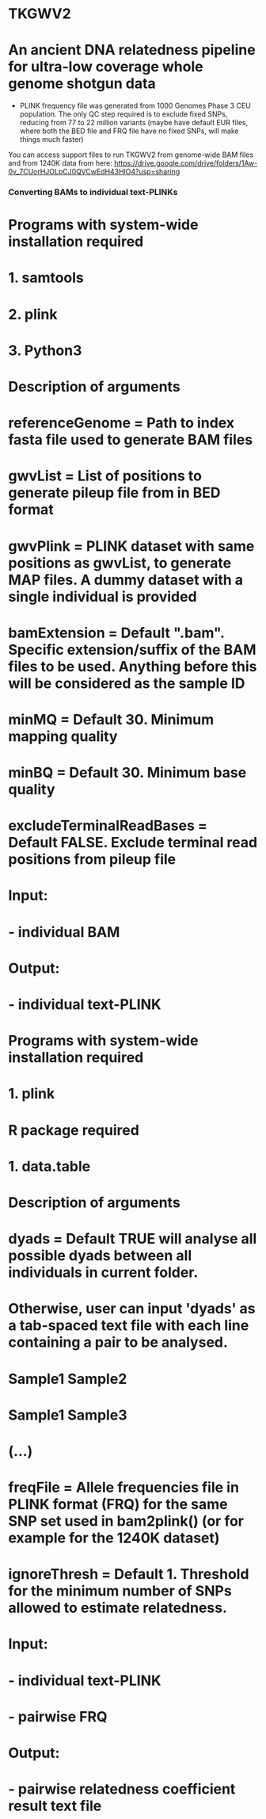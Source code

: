 # TKGWV2
# An ancient DNA relatedness pipeline for ultra-low coverage whole genome shotgun data







- PLINK frequency file was generated from 1000 Genomes Phase 3 CEU population. The only QC step required is to exclude fixed SNPs, reducing from 77 to 22 million variants
(maybe have default EUR files, where both the BED file and FRQ file have no fixed SNPs, will make things much faster)




You can access support files to run TKGWV2 from genome-wide BAM files and from 1240K data from here:
https://drive.google.com/drive/folders/1Aw-0v_7CUorHJOLpCJ0QVCwEdH43HlO4?usp=sharing

### Converting BAMs to individual text-PLINKs
# Programs with system-wide installation required # 
# 1. samtools
# 2. plink
# 3. Python3
#
# Description of arguments #
# referenceGenome = Path to index fasta file used to generate BAM files
# gwvList = List of positions to generate pileup file from in BED format
# gwvPlink = PLINK dataset with same positions as gwvList, to generate MAP files. A dummy dataset with a single individual is provided
# bamExtension = Default ".bam". Specific extension/suffix of the BAM files to be used. Anything before this will be considered as the sample ID
# minMQ = Default 30. Minimum mapping quality
# minBQ = Default 30. Minimum base quality
# excludeTerminalReadBases = Default FALSE. Exclude terminal read positions from pileup file
#
# Input:
# - individual BAM
# Output:
# - individual text-PLINK




# Programs with system-wide installation required # 
# 1. plink
# R package required # 
# 1. data.table  
#
# Description of arguments #
# dyads = Default TRUE will analyse all possible dyads between all individuals in current folder.
#         Otherwise, user can input 'dyads' as a tab-spaced text file with each line containing a pair to be analysed.
#         Sample1 Sample2
#         Sample1 Sample3
#         (...)
# freqFile = Allele frequencies file in PLINK format (FRQ) for the same SNP set used in bam2plink() (or for example for the 1240K dataset)
# ignoreThresh = Default 1. Threshold for the minimum number of SNPs allowed to estimate relatedness.
#
# Input:
# - individual text-PLINK
# - pairwise FRQ
# Output:
# - pairwise relatedness coefficient result text file  
